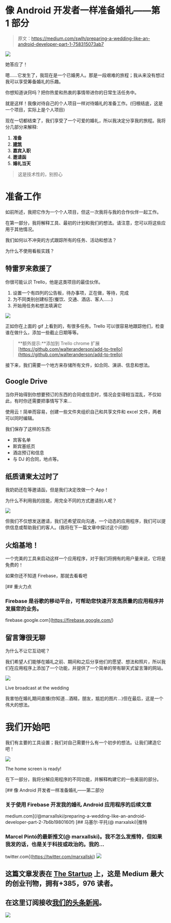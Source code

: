 # 像 Android 开发者一样准备婚礼——第 1 部分

> 原文：<https://medium.com/swlh/preparing-a-wedding-like-an-android-developer-part-1-758315073ab7>

![](img/0125d28fee535b97204229055264a702.png)

她答应了！

嗯……它发生了，我现在是一个已婚男人。那是一段艰难的旅程；我从来没有想过我可以享受筹备婚礼的乐趣。

你想知道诀窍吗？把你热爱和热衷的事情带进你的日常生活任务中。

就是这样！我像对待自己的个人项目一样对待婚礼的准备工作。(归根结底，这是一个项目，实际上是个人项目)

现在一切都结束了，我们享受了一个可爱的婚礼，所以我决定分享我的旅程。我将分几部分来解释:

1.  **准备**
2.  [**建筑**](/@marxallski/preparing-a-wedding-like-an-android-developer-part-2-7b6b1980160f)
3.  **嘉宾入职**
4.  **邀请函**
5.  **婚礼当天**

> 这是技术性的，别担心

# 准备工作

如前所述，我把它作为一个个人项目，但这一次我将与我的合作伙伴一起工作。

在第一部分，我将解释工具、最初的计划和我们的想法。请注意，您可以将这些应用于其他情况。

我们如何以不冲突的方式跟踪所有的任务、活动和想法？

为什么不使用看板实践？

## 特雷罗来救援了

你很可能认识 Trello，他是这类项目的最佳伙伴。

1.  设置一个有四列的公告板，待办事项，正在做，等待，完成
2.  为不同类别创建标签(餐饮、交通、酒店、客人……)
3.  开始用任务和想法填满它

![](img/1c32b66573acf2e1886b637a64141731.png)

正如你在上面的 gif 上看到的，有很多任务。Trello 可以很容易地跟踪他们，检查谁在做什么，添加一些截止日期等等。

> **额外提示:**添加到 Trello chrome 扩展
> [https://github.com/walteranderson/add-to-trello](https://github.com/walteranderson/add-to-trello)

接下来，我们需要一个地方来存储所有文件，如合同、演讲、信息和想法。

## Google Drive

当你开始得到你想要预订的东西的合同或信息时，情况会变得相当混乱，不仅如此，有时你还需要把事情写下来…

使用云！简单而容易，创建一些文件夹组织自己和共享文件和 excel 文件，两者可以同时编辑。

我们保存了这样的东西:

*   宾客名单
*   斯宾塞纸页
*   酒店预订和信息
*   与 DJ 的合同，地点等。

## 纸质请柬太过时了

我奶奶还在等邀请函，但是我们决定改做一个 App！

为什么不利用我的技能，用完全不同的方式邀请别人呢？

![](img/69d3b8b21c3f680d7366c9bd4ec809c6.png)

但我们不仅想发送邀请，我们还希望双向沟通，一个动态的应用程序，我们可以提供信息或帮助我们的客人。(我将在下一篇文章中探讨这个问题)

## 火焰基地！

一个完美的工具来启动这样一个应用程序，对于我们将拥有的用户量来说，它将是免费的！

如果你还不知道 Firebase，那就去看看吧

[](https://firebase.google.com/) [## 重火力点

### Firebase 是谷歌的移动平台，可帮助您快速开发高质量的应用程序并发展您的业务。

firebase.google.com](https://firebase.google.com/) 

## 留言簿很无聊

为什么不让它互动呢？

我们希望人们能够在婚礼之前、期间和之后分享他们的愿望、想法和照片，所以我们在应用程序上添加了一个功能，并提供了一个简单的带有聊天式留言簿的网站。

![](img/e80caaf261a3bbaca0acd5282e9317cf.png)

Live broadcast at the wedding

我害怕在婚礼期间直播(你知道…酒精，朋友，尴尬的图片…)但在最后，这是一个伟大的想法。

# 我们开始吧

我们有主要的工具设置；我们对自己需要什么有一个初步的想法。让我们建造它吧！

![](img/73a216b379b06c544a7952f7a5d29b70.png)

The home screen is ready!

在下一部分，我将分解应用程序的不同功能，并解释构建它的一些美丽的部分。

[](/@marxallski/preparing-a-wedding-like-an-android-developer-part-2-7b6b1980160f) [## 像 Android 开发者一样准备婚礼——第二部分

### 关于使用 Firebase 开发我的婚礼 Android 应用程序的后续文章

medium.com](/@marxallski/preparing-a-wedding-like-an-android-developer-part-2-7b6b1980160f) [](https://twitter.com/marxallski) [## 马塞尔·平托(@ marxalski)|推特

### Marcel Pintó的最新推文(@ marxallski)。我不怎么发推特，但如果我发的话，也是关于科技或政治的。我的…

twitter.com](https://twitter.com/marxallski) [![](img/308a8d84fb9b2fab43d66c117fcc4bb4.png)](https://medium.com/swlh)

## 这篇文章发表在 [The Startup](https://medium.com/swlh) 上，这是 Medium 最大的创业刊物，拥有+385，976 读者。

## 在这里订阅接收[我们的头条新闻](http://growthsupply.com/the-startup-newsletter/)。

[![](img/b0164736ea17a63403e660de5dedf91a.png)](https://medium.com/swlh)